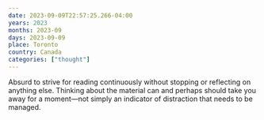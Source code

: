 ```yaml
---
date: 2023-09-09T22:57:25.266-04:00
years: 2023
months: 2023-09
days: 2023-09-09
place: Toronto
country: Canada
categories: ["thought"]
---
```

Absurd to strive for reading continuously without stopping or reflecting on anything else. Thinking about the material can and perhaps should take you away for a moment—not simply an indicator of distraction that needs to be managed.
